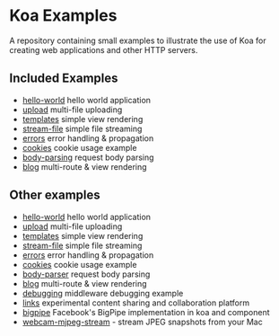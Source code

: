 # Koa Examples

  A repository containing small examples to illustrate the use of Koa
  for creating web applications and other HTTP servers.

## Included Examples

 - [hello-world](https://github.com/koajs/examples/tree/master/hello-world) hello world application
 - [upload](https://github.com/koajs/examples/tree/master/upload) multi-file uploading
 - [templates](https://github.com/koajs/examples/tree/master/templates) simple view rendering
 - [stream-file](https://github.com/koajs/examples/tree/master/stream-file) simple file streaming
 - [errors](https://github.com/koajs/examples/tree/master/errors) error handling & propagation
 - [cookies](https://github.com/koajs/examples/tree/master/cookies) cookie usage example
 - [body-parsing](https://github.com/koajs/examples/tree/master/body-parsing) request body parsing
 - [blog](https://github.com/koajs/examples/tree/master/blog) multi-route & view rendering

## Other examples

 - [hello-world](tree/master/hello-world) hello world application
 - [upload](tree/master/upload) multi-file uploading
 - [templates](tree/master/templates) simple view rendering
 - [stream-file](tree/master/stream-file) simple file streaming
 - [errors](tree/master/errors) error handling & propagation
 - [cookies](tree/master/cookies) cookie usage example
 - [body-parser](tree/master/body-parser) request body parsing
 - [blog](tree/master/blog) multi-route & view rendering
 - [debugging](tree/master/debugging) middleware debugging example
 - [links](https://github.com/juliangruber/links) experimental content sharing and collaboration platform
 - [bigpipe](https://github.com/jonathanong/bigpipe-example) Facebook's BigPipe implementation in koa and component
 - [webcam-mjpeg-stream](https://github.com/jonathanong/webcam-mjpeg-stream) - stream JPEG snapshots from your Mac
